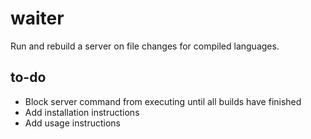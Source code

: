 # waiter

Run and rebuild a server on file changes for compiled languages.

## to-do
* Block server command from executing until all builds have finished
* Add installation instructions
* Add usage instructions
